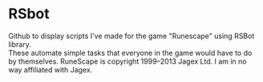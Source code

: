 RSbot
=====

Github to display scripts I've made for the game "Runescape" using RSBot library.  
These automate simple tasks that everyone in the game would have to do by themselves.
RuneScape is copyright 1999–2013 Jagex Ltd. I am in no way affiliated with Jagex.
